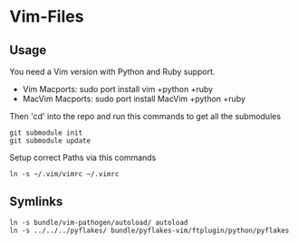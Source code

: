 # Vim-Files

## Usage

You need a Vim version with Python and Ruby support.
* Vim Macports:     sudo port install vim +python +ruby
* MacVim Macports:  sudo port install MacVim +python +ruby

Then 'cd' into the repo and run this commands to get all the submodules

    git submodule init
    git submodule update

Setup correct Paths via this commands

    ln -s ~/.vim/vimrc ~/.vimrc

## Symlinks

    ln -s bundle/vim-pathogen/autoload/ autoload
    ln -s ../../../pyflakes/ bundle/pyflakes-vim/ftplugin/python/pyflakes
